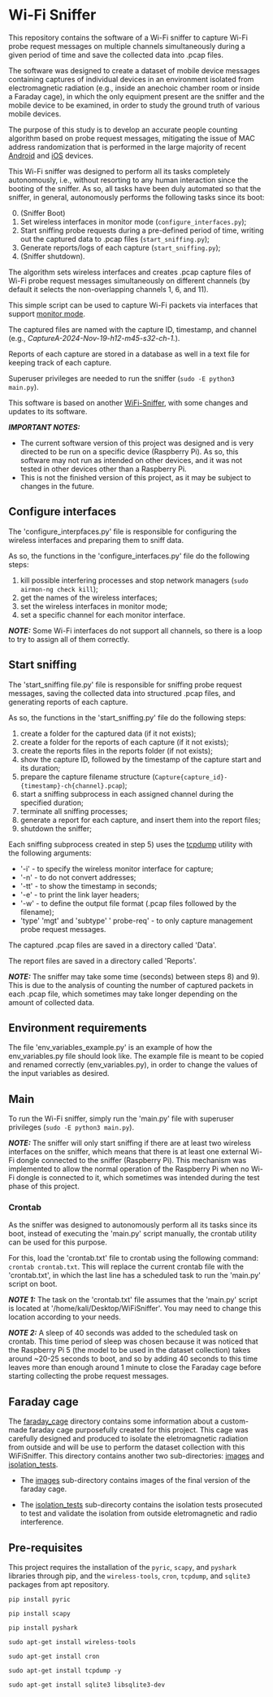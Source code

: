 # Wi-Fi Sniffer
This repository contains the software of a Wi-Fi sniffer to capture Wi-Fi probe request messages on multiple channels simultaneously during a given period of time and save the collected data into .pcap files.

The software was designed to create a dataset of mobile device messages containing captures of individual devices in an environment isolated from electromagnetic radiation (e.g., inside an anechoic chamber room or inside a Faraday cage), in which the only equipment present are the sniffer and the mobile device to be examined, in order to study the ground truth of various mobile devices.

The purpose of this study is to develop an accurate people counting algorithm based on probe request messages, mitigating the issue of MAC address randomization that is performed in the large majority of recent [Android](https://source.android.com/docs/core/connect/wifi-mac-randomization-behavior) and [iOS](https://support.apple.com/pt-pt/guide/security/secb9cb3140c/web) devices.

This Wi-Fi sniffer was designed to perform all its tasks completely autonomously, i.e., without resorting to any human interaction since the booting of the sniffer. As so, all tasks have been duly automated so that the sniffer, in general, autonomously performs the following tasks since its boot:

  0. (Sniffer Boot)
  1. Set wireless interfaces in monitor mode (```configure_interfaces.py```);
  2. Start sniffing probe requests during a pre-defined period of time, writing out the captured data to .pcap files (```start_sniffing.py```);
  4. Generate reports/logs of each capture (```start_sniffing.py```);
  5. (Sniffer shutdown).

The algorithm sets wireless interfaces and creates .pcap capture files of Wi-Fi probe request messages simultaneously on different channels (by default it selects the non-overlapping channels 1, 6, and 11).

This simple script can be used to capture Wi-Fi packets via interfaces that support [monitor mode](https://en.wikipedia.org/wiki/Monitor_mode).

The captured files are named with the capture ID, timestamp, and channel (e.g., _CaptureA-2024-Nov-19-h12-m45-s32-ch-1._).

Reports of each capture are stored in a database as well in a text file for keeping track of each capture.

Superuser privileges are needed to run the sniffer (```sudo -E python3 main.py```).

This software is based on another [WiFi-Sniffer](https://github.com/luciapintor/WiFi-Sniffer), with some changes and updates to its software.

***IMPORTANT NOTES:*** 
 - The current software version of this project was designed and is very directed to be run on a specific device (Raspberry Pi). As so, this software may not run as intended on other devices, and it was not tested in other devices other than a Raspberry Pi.
 - This is not the finished version of this project, as it may be subject to changes in the future.

## Configure interfaces
The 'configure_interpfaces.py' file is responsible for configuring the wireless interfaces and preparing them to sniff data.

As so, the functions in the 'configure_interfaces.py' file do the following steps:
1. kill possible interfering processes and stop network managers (```sudo airmon-ng check kill```);
2. get the names of the wireless interfaces;
3. set the wireless interfaces in monitor mode;
4. set a specific channel for each monitor interface.

***NOTE:*** Some Wi-Fi interfaces do not support all channels, so there is a loop to try to assign all of them correctly.

## Start sniffing
The 'start_sniffing file.py' file is responsible for sniffing probe request messages, saving the collected data into structured .pcap files, and generating reports of each capture.

As so, the functions in the 'start_sniffing.py' file do the following steps:
1. create a folder for the captured data (if it not exists);
2. create a folder for the reports of each capture (if it not exists);
3. create the reports files in the reports folder (if not exists);
4. show the capture ID, followed by the timestamp of the capture start and its duration;
5. prepare the capture filename structure (```Capture{capture_id}-{timestamp}-ch{channel}.pcap```);
6. start a sniffing subprocess in each assigned channel during the specified duration;
7. terminate all sniffing processes;
8. generate a report for each capture, and insert them into the report files;
9. shutdown the sniffer;

Each sniffing subprocess created in step 5) uses the [tcpdump](https://www.tcpdump.org/) utility with the following arguments:
* '-i' - to specify the wireless monitor interface for capture;
* '-n' - to do not convert addresses;
* '-tt' - to show the timestamp in seconds;
* '-e' - to print the link layer headers;
* '-w' - to define the output file format (.pcap files followed by the filename);
* 'type' 'mgt' and 'subtype' ' probe-req' - to only capture management probe request messages.

The captured .pcap files are saved in a directory called 'Data'. 

The report files are saved in a directory called 'Reports'.

***NOTE:*** The sniffer may take some time (seconds) between steps 8) and 9). This is due to the analysis of counting the number of captured packets in each .pcap file, which sometimes may take longer depending on the amount of collected data.


## Environment requirements
The file 'env_variables_example.py' is an example of how the env_variables.py file should look like. The example file is meant to be copied and renamed correctly (env_variables.py), in order to change the values of the input variables as desired.

## Main
To run the Wi-Fi sniffer, simply run the 'main.py' file with superuser privileges (```sudo -E python3 main.py```).

***NOTE:*** The sniffer will only start sniffing if there are at least two wireless interfaces on the sniffer, which means that there is at least one external Wi-Fi dongle connected to the sniffer (Raspberry Pi). This mechanism was implemented to allow the normal operation of the Raspberry Pi when no Wi-Fi dongle is connected to it, which sometimes was intended during the test phase of this project.

### Crontab
As the sniffer was designed to autonomously perform all its tasks since its boot, instead of executing the 'main.py' script manually, the crontab utility can be used for this purpose.

For this, load the 'crontab.txt' file to crontab using the following command: ```crontab crontab.txt```.  This will replace the current crontab file with the 'crontab.txt', in which the last line has a scheduled task to run the 'main.py' script on boot.

 
***NOTE 1:*** The task on the 'crontab.txt' file assumes that the 'main.py' script is located at '/home/kali/Desktop/WiFiSniffer'. You may need to change this location according to your needs.

***NOTE 2:*** A sleep of 40 seconds was added to the scheduled task on crontab. This time period of sleep was chosen because it was noticed that the Raspberry Pi 5 (the model to be used in the dataset collection) takes around ~20-25 seconds to boot, and so by adding 40 seconds to this time leaves more than enough around 1 minute to close the Faraday cage before starting collecting the probe request messages.

## Faraday cage

The [faraday_cage](https://github.com/tmmss1-iscte/WiFiSniffer/tree/main/faraday_cage) directory contains some information about a custom-made faraday cage purposefully created for this project. This cage was carefully designed and produced to isolate the eletromagnetic radiation from outside and will be use to perform the dataset collection with this WiFiSniffer. This directory contains another two sub-directories: [images](https://github.com/tmmss1-iscte/WiFiSniffer/tree/main/faraday_cage/images) and [isolation_tests](https://github.com/tmmss1-iscte/WiFiSniffer/tree/main/faraday_cage/isolation_tests). 

* The [images](https://github.com/tmmss1-iscte/WiFiSniffer/tree/main/faraday_cage/images) sub-directory contains images of the final version of the faraday cage.

* The [isolation_tests](https://github.com/tmmss1-iscte/WiFiSniffer/tree/main/faraday_cage/isolation_tests) sub-direcorty contains the isolation tests prosecuted to test and validate the isolation from outside eletromagnetic and radio interference.

## Pre-requisites
This project requires the installation of the ```pyric```, ```scapy```, and ```pyshark``` libraries through pip, and the ```wireless-tools```, ```cron```, ```tcpdump```, and ```sqlite3``` packages from apt repository.

```pip install pyric```

```pip install scapy```

```pip install pyshark```

```sudo apt-get install wireless-tools```

```sudo apt-get install cron```

```sudo apt-get install tcpdump -y```

```sudo apt-get install sqlite3 libsqlite3-dev```
